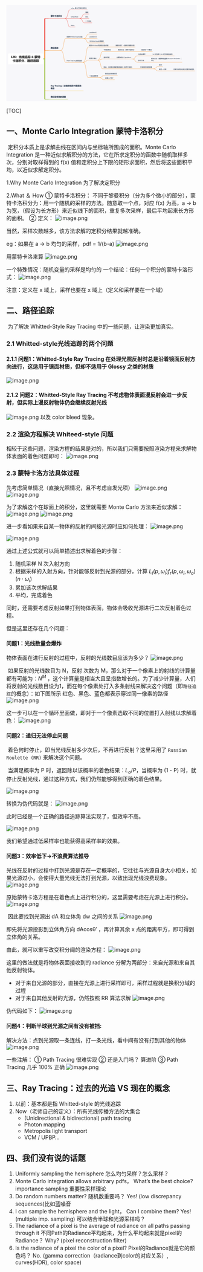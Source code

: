 ![08蒙特卡洛积分和路径追踪](./image/08蒙特卡洛积分和路径追踪.png)

[TOC]

## 一、Monte Carlo Integration 蒙特卡洛积分

​		定积分本质上是求解曲线在区间内与坐标轴所围成的面积。Monte Carlo Integration 是一种近似求解积分的方法，它在所求定积分的函数中随机取样多次，分别对取样得到的 f(x) 值和定积分上下限的矩形求面积，然后将这些面积平均，以近似求解定积分。

1.Why Monte Carlo Integration
		为了解决定积分

2.What ＆ How
	① 蒙特卡洛积分：
		不同于黎曼积分（分为多个微小的部分），蒙特卡洛积分为：用一个随机的采样的方法。随意取一个点，对应 f(x) 为高，a → b 为宽，（假设为长方形）来近似线下的面积，重复多次采样，最后平均起来长方形的面积。
	② 定义：
![image.png](https://bbs-img.huaweicloud.com/blogs/img/20220511/1652250116005624522.png)

当然，采样次数越多，该方法求解的定积分结果就越准确。

eg：如果在 a → b 均匀的采样，pdf = 1/(b-a)
![image.png](https://bbs-img.huaweicloud.com/blogs/img/20220511/1652250149707895749.png)

用蒙特卡洛来算
![image.png](https://bbs-img.huaweicloud.com/blogs/img/20220511/1652250212970459908.png)

一个特殊情况：随机变量的采样是均匀的
一个结论：任何一个积分的蒙特卡洛形式：
![image.png](https://bbs-img.huaweicloud.com/blogs/img/20220511/1652250303517556313.png)

注意：定义在 x 域上，采样也要在 x 域上（定义和采样要在一个域）

## 二、路径追踪

​		为了解决 Whitted-Style Ray Tracing 中的一些问题，让渲染更加真实。

### 2.1 Whitted-style光线追踪的两个问题

#### 2.1.1 问题1：Whitted-Style Ray Tracing 在处理光照反射时总是沿着镜面反射方向进行，这适用于镜面材质，但却不适用于 Glossy 之类的材质

![image.png](https://bbs-img.huaweicloud.com/blogs/img/20220511/1652259945055917868.png)

#### 2.1.2 问题2：Whitted-Style Ray Tracing 不考虑物体表面漫反射会进一步反射，但实际上漫反射物体仍会继续反射光线

![image.png](https://bbs-img.huaweicloud.com/blogs/img/20220511/1652259992249193088.png)
以及 color bleed 现象。

### 2.2 渲染方程解决 Whiteed-style 问题

相较于这些问题，渲染方程的结果是对的，所以我们只需要按照渲染方程来求解物体表面的着色问题即可：
![image.png](https://bbs-img.huaweicloud.com/blogs/img/20220511/1652260185257727464.png)

### 2.3 蒙特卡洛方法具体过程

先考虑简单情况（直接光照情况，且不考虑自发光项）
![image.png](https://bbs-img.huaweicloud.com/blogs/img/20220511/1652260618548116169.png)
![image.png](https://bbs-img.huaweicloud.com/blogs/img/20220511/1652261376316418349.png)

为了求解这个在球面上的积分，这里就需要 Monte Carlo 方法来近似求解：
![image.png](https://bbs-img.huaweicloud.com/blogs/img/20220511/1652261411902405561.png)
![image.png](https://bbs-img.huaweicloud.com/blogs/img/20220511/1652262055844863699.png)

进一步看如果来自某一物体的反射的间接光源时应如何处理：
![image.png](https://bbs-img.huaweicloud.com/blogs/img/20220511/1652262116776676917.png)

![image.png](https://bbs-img.huaweicloud.com/blogs/img/20220511/1652262136550129814.png)

通过上述公式就可以简单描述出求解着色的步骤：

1. 随机采样 N 次入射方向
2. 根据采样的入射方向，针对能够反射到光源的部分，计算 $L_i(p,ω_i)f_r(p,ω_i,ω_o)(n⋅ω_i)$
3. 累加该次求解结果
4. 平均，完成着色

同时，还需要考虑反射如果打到物体表面，物体会吸收光源进行二次反射着色过程。

但是这里还存在几个问题：

#### 问题1：光线数量会爆炸

物体表面在进行反射的过程中，反射的光线数目应该为多少？
![image.png](https://bbs-img.huaweicloud.com/blogs/img/20220511/1652263061305712875.png)

​		如果反射的光线数目为 N，反射 次数为 M，那么对于一个像素上的射线的计算量都有可能为：$N^M$ ，这个计算量是相当大且呈指数增长的。为了减少计算量，人们将反射的光线数目设为1，而在每个像素处打入多条射线来解决这个问题（即`路径追踪`的概念）：
​		如下图所示 红色、黑色、蓝色都表示穿过同一像素的路径
![image.png](https://bbs-img.huaweicloud.com/blogs/img/20220511/1652261733856591076.png)

​		这一步可以在一个循环里面做，即对于一个像素选取不同的位置打入射线以求解着色：
![image.png](https://bbs-img.huaweicloud.com/blogs/img/20220511/1652263333052790706.png)

#### 问题2：递归无法停止问题

​		着色何时停止，即当光线反射多少次后，不再进行反射？这里采用了 `Russian Roulette (RR)` 来解决这个问题。

​		当满足概率为 P 时，返回除以该概率的着色结果：$L_o/P$，当概率为 (1 - P) 时，就停止反射光线，通过这种方式，我们仍然能够得到正确的着色结果。

![image.png](https://bbs-img.huaweicloud.com/blogs/img/20220511/1652263803287746304.png)

转换为伪代码就是：
![image.png](https://bbs-img.huaweicloud.com/blogs/img/20220511/1652263835895201948.png)

此时已经是一个正确的路径追踪算法实现了，但效率不高。

![image.png](https://bbs-img.huaweicloud.com/blogs/img/20220511/1652264024505962970.png)

我们希望通过低采样率也能获得高采样率的效果。

#### 问题3：效率低下->不浪费算法推导

​		光线在反射的过程中打到光源是存在一定概率的，它往往与光源自身大小相关，如果光源过小，会使得大量光线无法打到光源，以致出现光线浪费现象。
![image.png](https://bbs-img.huaweicloud.com/blogs/img/20220511/1652264290222641556.png)

​		原始蒙特卡洛方程是在着色点上进行积分的，这里需要考虑在光源上进行积分。
![image.png](https://bbs-img.huaweicloud.com/blogs/img/20220511/1652264553974945872.png)

​		因此要找到光源出 dA 和立体角 dw 之间的关系
![image.png](https://bbs-img.huaweicloud.com/blogs/img/20220511/1652264666254849700.png)

即先将光源投影到立体角方向 dAcosθ′ ，再计算其余 x 点的距离平方，即可得到立体角的关系。

由此，就可以重写改变积分阈的渲染方程：
![image.png](https://bbs-img.huaweicloud.com/blogs/img/20220511/1652264993728308201.png)

这里的做法就是将物体表面接收到的 radiance 分解为两部分：来自光源和来自其他反射物体。

- 对于来自光源的部分，直接在光源上进行采样即可，采样过程就是换积分域的过程
- 对于来自其他反射的光源，仍然按照 RR 算法求解
  ![image.png](https://bbs-img.huaweicloud.com/blogs/img/20220511/1652265046403117879.png)

伪代码如下：
![image.png](https://bbs-img.huaweicloud.com/blogs/img/20220511/1652265174304311359.png)

#### 问题4：判断半球到光源之间有没有被挡:

解决方法：点到光源取一条连线，打一条光线，看中间有没有打到其他的物体
![image.png](https://bbs-img.huaweicloud.com/blogs/img/20220511/1652265395758467277.png)

一些注解：
① Path Tracing 很难实现
② 还是入门吗？ 算进阶
③ Path Tracing 几乎 100% 正确
![image.png](https://bbs-img.huaweicloud.com/blogs/img/20220511/1652265516683790405.png)

## 三、Ray Tracing：过去的光追 VS 现在的概念

1. 以前：基本都是指 Whitted-style 的光线追踪
2. Now（老师自己的定义）：所有光线传播方法的大集合
   - (Unidirectional & bidirectional) path tracing
   - Photon mapping
   - Metropolis light transport
   - VCM / UPBP…

## 四、我们没有说的话题

1. Uniformly sampling the hemisphere
   怎么均匀采样？怎么采样？
2. Monte Carlo integration allows arbitrary pdfs， What’s the best choice?
   importance sampling 重要性采样理论
3. Do random numbers matter? 随机数重要吗？
   Yes! (low discrepancy sequences)比如蓝噪音
4. I can sample the hemisphere and the light， Can I combine them?
   Yes! (multiple imp. sampling) 可以结合半球和光源采样吗？
5. The radiance of a pixel is the average of radiance on all paths passing through it
   不同Path的Radiance平均起来，为什么平均起来就是pixel的Radiance？
   Why? (pixel reconstruction filter)
6. Is the radiance of a pixel the color of a pixel? Pixel的Radiance就是它的颜色吗？
   No. (gamma correction（radiance到color的对应关系）, curves(HDR), color space)
